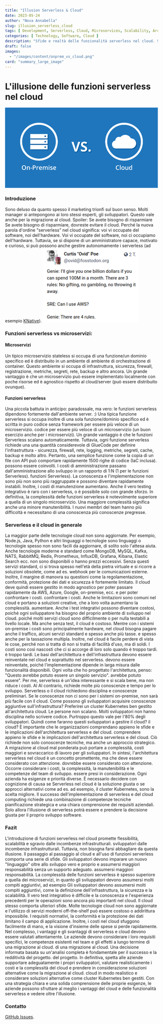 ```yaml
---
title: "Illusion Serverless & Cloud"
date: 2023-05-24
author: "Nova Annabella"
slug: illusion_serverless_cloud
tags: [ Development, Serverless, Cloud, Microservices, Scalability, Architecture, Infrastructure ]
categories: [ Technology, Software, Cloud ]
description: "Sfide e realtà delle funzionalità serverless nel cloud. Spunti preziosi per le aziende che stanno valutando una migrazione al cloud"
draft: false
images:
  - "/images/content/onprem_vs_cloud.png"
card: "summary_large_image"
---
```




# L'illusione delle funzioni serverless nel cloud

![aws_costs_twitter_1](/images/content/onprem_vs_cloud.png)

### Introduzione

Sono deluso da quanto spesso il marketing trionfi sul buon senso. Molti manager si antepongono ai loro stessi esperti,
gli sviluppatori. Questo vale anche per la migrazione al cloud. Spoiler: Se avete bisogno di risparmiare Se avete
bisogno di risparmiare, dovreste evitare il cloud. Perché la nuova parola d'ordine "serverless" nel cloud significa: voi
vi occupate del software, noi dell'hardware. Voi vi occupate del software, noi ci occupiamo dell'hardware. Tuttavia, se
si dispone di un amministratore capace, motivato e curioso, si può possono anche gestire autonomamente i serverless (ad
esempio [KNative](https://knative.dev)). ![aws_costs_twitter_1](/images/content/aws_costs_twitter_1.png)

### Funzioni serverless vs microservizi:



#### Microservizi

Un tipico microservizio stateless si occupa di una funzione/un dominio specifico ed è distribuito in un ambiente di
ambiente di orchestrazione di container. Questo ambiente si occupa di infrastruttura, sicurezza, firewall,
registrazione, metriche, segreti, rete, backup e altro ancora. Un grande vantaggio è che un microservizio può essere
implementato localmente con poche risorse ed è agnostico rispetto al cloud/server (può essere distribuito ovunque).

#### Funzioni serverless

Una piccola battuta in anticipo: paradossale, ma vero: le funzioni serverless dipendono fortemente dall'ambiente server.
:) Una tipica funzione serverless si occupa inoltre di una sola funzione/dominio specifico ed è scritta in puro codice
senza framework per essere più veloce di un microservizio. codice per essere più veloce di un microservizio (un buon
esercizio anche per i microservizi). Un grande vantaggio è che le funzioni Serverless scalano automaticamente. Tuttavia,
ogni funzione serverless richiede una una quantità considerevole di GlueCode per definire l'infrastruttura - sicurezza,
firewall, rete, logging, metriche, segreti, cache, backup e molto altro. Pertanto, una semplice funzione come la copia
di un file con API può comportare rapidamente 1500 righe di codice (IaC inclusa). possono essere coinvolti. I costi di
amministrazione passano dall'amministrazione allo sviluppo in un rapporto di 1:N (1 per le funzioni Serverless).
funzioni Serverless). La conoscenza e l'implementazione non sono più non sono più raggruppate e possono diventare
rapidamente instabili. Inoltre, i costi di manutenzione aumentano. Anche il vero testing integrativo è raro con i
serverless, o è possibile solo con grande sforzo. In definitiva, la complessità delle funzioni serverless è notevolmente
superiore a quella di un singolo microservizio. Una maggiore complessità significa anche una minore manutenibilità. I
nuovi membri del team hanno più difficoltà e necessitano di una conoscenza più conoscenze pregresse.

### Serverless e il cloud in generale

La maggior parte delle tecnologie cloud non sono aggiornate. Per esempio, Node.js, Java, Python e altri linguaggi o
tecnologie sono linguaggi o tecnologie spesso non sono facili da aggiornare, di solito solo l'attesa aiuta. Anche
tecnologie moderne e standard come MongoDB, MySQL, Kafka, NATS, RabbitMQ, Redis, Prometheus, InfluxDB, Grafana, Kibana,
Elastic Search ecc. non sono disponibili o hanno prezzi eccessivi. Senza questi servizi standard, ci si trova spesso
nell'età della pietra virtuale e si ricorre a soluzioni obsolete, come ad es. webhook per le comunicazioni esterne.
Inoltre, il margine di manovra su questioni come la regolamentazione, conformità, protezione dei dati e sicurezza è
fortemente limitato. Il cloud deve quindi essere gestito in modo agnostico per poter passare rapidamente da AWS, Azure,
Google, on-premise, ecc. e per poter confrontare i costi. confrontare i costi. Anche le limitazioni sono comuni nel
cloud e portano a soluzioni creative, che a loro volta aumentano la complessità. aumentare. Anche i test integrativi
possono diventare costosi, poiché ogni sviluppatore ha bisogno del proprio ambiente di sviluppo nel cloud. poiché molti
servizi cloud sono difficilmente o per nulla testabili a livello locale. Ma anche senza test, il cloud è costoso. Mentre
con i sistemi on-premise i costi sono principalmente hardware, nel cloud bisogna pagare anche il traffico, alcuni
servizi standard e spesso anche più tasse. e spesso anche per la tassazione multipla. Inoltre, nel cloud è facile
perdere di vista le cose, perché non si tratta di non si tratta di facilità d'uso, ma di soldi. I costi sono così
nascosti che ci si accorge di loro solo quando è troppo tardi. è troppo tardi. Le basi dell'architettura e
dell'infrastruttura devono essere reinventate nel cloud e soprattutto nel serverless. devono essere reinventate, poiché
l'implementazione dipende in larga misura dalle funzionalità disponibili. Ogni volta che ho progettato l'architettura,
penso: "Questo avrebbe potuto essere un singolo servizio". avrebbe potuto essere". Per me, serverless è un'idea
interessante e si scala bene, ma non riduce i costi. Al Al contrario, richiede molte più conoscenze e tempo per lo
sviluppo. Serverless o il cloud richiedono disciplina e conoscenze preliminari. Se le conoscenze non ci sono per i
sistemi on-premise, non sarà più facile con il cloud. Come possono gli sviluppatori acquisire conoscenze aggiuntive
sull'infrastruttura? Preferirei un cluster Kubernetes ben gestito all'architettura cloud. Le persone non scalano. Molti
sviluppatori non hanno disciplina nello scrivere codice. Purtroppo questo vale per l'80% degli sviluppatori. Quindi come
faranno questi sviluppatori a gestire il cloud? il cloud? È importante che le organizzazioni comprendano appieno le
sfide e le implicazioni dell'architettura serverless e del cloud. comprendere appieno le sfide e le implicazioni
dell'architettura serverless e del cloud. Ciò richiede non solo conoscenze tecniche, ma anche un approccio strategico. A
migrazione al cloud mal ponderata può portare a complessità, costi maggiori e sovraccarico di lavoro per gli
sviluppatori. In sintesi, l'architettura serverless nel cloud è un concetto promettente, ma che deve essere considerato
con attenzione. dovrebbe essere considerato con attenzione. Occorre considerare i costi, la complessità, la
manutenibilità e le competenze del team di sviluppo. essere presi in considerazione. Ogni azienda ha esigenze e priorità
diverse. È necessario decidere con cognizione di causa se Serverless nel cloud è la soluzione giusta o se approcci
alternativi come ad es. ad esempio, il cluster Kubernetes, sono la scelta migliore. Il successo dell'implementazione di
serverless e del cloud computing richiede una combinazione di competenze tecniche pianificazione strategica e una chiara
comprensione dei requisiti aziendali. Solo allora l'illusione di serverless potrà essere e prendere la decisione giusta
per il proprio sviluppo software.

### Fazit

L'introduzione di funzioni serverless nel cloud promette flessibilità, scalabilità e sgravio dalle incombenze
infrastrutturali. sviluppatori dalle incombenze infrastrutturali. Tuttavia, non bisogna farsi abbagliare da questa
illusione. Il passaggio al passaggio al cloud e all'uso di funzioni serverless comporta una serie di sfide. Gli
sviluppatori devono imparare un nuovo "linguaggio" oltre allo sviluppo vero e proprio e assumersi maggiori
responsabilità senza un supporto adeguato. assumersi maggiori responsabilità. La complessità delle funzioni serverless è
spesso superiore a quella dei microservizi, in quanto gli sviluppatori devono assumersi molti compiti aggiuntivi, ad
esempio Gli sviluppatori devono assumersi molti compiti aggiuntivi, come la definizione dell'infrastruttura, la
sicurezza e la scalabilità. Il vero test integrativo è difficile e la conoscenza e l'esperienza precedenti per le
operazioni sono ancora più importanti nel cloud. Il cloud stesso comporta ulteriori sfide. Molte tecnologie cloud non
sono aggiornate e l'utilizzo di servizi moderni off-the-shelf può essere costoso o addirittura impossibile. I requisiti
normativi, la conformità e la protezione dei dati limitano il campo di applicazione. Inoltre, i costi nel cloud sfuggono
facilmente di mano, e la visione d'insieme delle spese si perde rapidamente. Nel complesso, i vantaggi e gli svantaggi
di serverless e cloud devono essere valutati attentamente. Le aziende devono considerare i loro requisiti specifici, le
competenze esistenti nel team e gli effetti a lungo termine di una migrazione al cloud. di una migrazione al cloud. Una
decisione informata basata su un'analisi completa è fondamentale per il successo e la redditività del progetto. del
progetto. In definitiva, spetta alle aziende supportare adeguatamente i propri sviluppatori, valutare realisticamente i
costi e la complessità del cloud e prendere in considerazione soluzioni alternative come la migrazione al cloud. cloud
in modo realistico e considerare soluzioni alternative come cluster Kubernetes ben gestiti. Con una strategia chiara e
una solida comprensione delle proprie esigenze, le aziende possono sfruttare al meglio i vantaggi del cloud e delle
funzionalità serverless e vedere oltre l'illusione.

### Contatto

[GitHub Issues](https://github.com/NovaAnnabella/the_unspoken/issues/new/choose).
